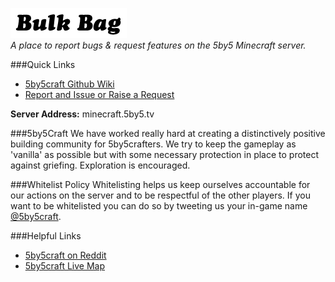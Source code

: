 ![Bulk Bag](images/BulkBag.png)
</br>*A place to report bugs &amp; request features on the 5by5 Minecraft server.*

###Quick Links
+ [5by5craft Github Wiki](https://github.com/5by5craft/BulkBag/wiki)
+ [Report and Issue or Raise a Request](https://github.com/5by5craft/BulkBag/issues)

**Server Address:** minecraft.5by5.tv

###5by5Craft
We have worked really hard at creating a distinctively positive building community for 5by5crafters. We try to keep the gameplay as 'vanilla' as possible but with some necessary protection in place to protect against griefing.  Exploration is encouraged.

###Whitelist Policy
Whitelisting helps us keep ourselves accountable for our actions on the server and to be respectful of the other players. If you want to be whitelisted you can do so by tweeting us your in-game name [@5by5craft](https://twitter.com/5by5craft).

###Helpful Links
+ [5by5craft on Reddit](http://www.reddit.com/r/5by5craft/)
+ [5by5craft Live Map](http://minecraft.5by5.tv:8123)
